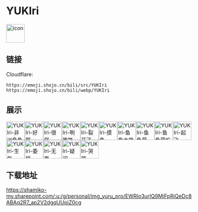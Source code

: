 # YUKIri
<img src="https://emoji.shojo.cn/bili/src/YUKIri/icon.png" width="50" height="50" alt="icon">

## 链接
Cloudflare:
```
https://emoji.shojo.cn/bili/src/YUKIri
https://emoji.shojo.cn/bili/webp/YUKIri
```
## 展示
<img src="https://emoji.shojo.cn/bili/src/YUKIri/YUKIri-非洲鱼鱼萌.png" width="50" height="50" alt="YUKIri-非洲鱼鱼萌"><img src="https://emoji.shojo.cn/bili/src/YUKIri/YUKIri-好耶.png" width="50" height="50" alt="YUKIri-好耶"><img src="https://emoji.shojo.cn/bili/src/YUKIri/YUKIri-很强.png" width="50" height="50" alt="YUKIri-很强"><img src="https://emoji.shojo.cn/bili/src/YUKIri/YUKIri-咧嘴笑.png" width="50" height="50" alt="YUKIri-咧嘴笑"><img src="https://emoji.shojo.cn/bili/src/YUKIri/YUKIri-裂开了.png" width="50" height="50" alt="YUKIri-裂开了"><img src="https://emoji.shojo.cn/bili/src/YUKIri/YUKIri-摸鱼.png" width="50" height="50" alt="YUKIri-摸鱼"><img src="https://emoji.shojo.cn/bili/src/YUKIri/YUKIri-鱼鱼大笑.png" width="50" height="50" alt="YUKIri-鱼鱼大笑"><img src="https://emoji.shojo.cn/bili/src/YUKIri/YUKIri-鱼鱼萌.png" width="50" height="50" alt="YUKIri-鱼鱼萌"><img src="https://emoji.shojo.cn/bili/src/YUKIri/YUKIri-鱼鱼萌吃惊.png" width="50" height="50" alt="YUKIri-鱼鱼萌吃惊"><img src="https://emoji.shojo.cn/bili/src/YUKIri/YUKIri-起飞.png" width="50" height="50" alt="YUKIri-起飞"><img src="https://emoji.shojo.cn/bili/src/YUKIri/YUKIri-生气.png" width="50" height="50" alt="YUKIri-生气"><img src="https://emoji.shojo.cn/bili/src/YUKIri/YUKIri-委屈.png" width="50" height="50" alt="YUKIri-委屈"><img src="https://emoji.shojo.cn/bili/src/YUKIri/YUKIri-无奈.png" width="50" height="50" alt="YUKIri-无奈"><img src="https://emoji.shojo.cn/bili/src/YUKIri/YUKIri-疑问.png" width="50" height="50" alt="YUKIri-疑问"><img src="https://emoji.shojo.cn/bili/src/YUKIri/YUKIri-哭哭.png" width="50" height="50" alt="YUKIri-哭哭">

## 下载地址

https://shamiko-my.sharepoint.com/:u:/g/personal/img_yuru_pro/EWRIo3urIQ9MiFpRiQeDc8ABAq2R7_ap2V2dgqUUpiZ0cg